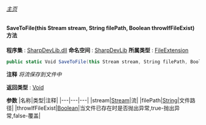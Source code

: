 ###### [主页](./Index.md "主页")
#### SaveToFile(this Stream stream, String filePath, Boolean throwIfFileExist) 方法
**程序集** : [SharpDevLib.dll](./SharpDevLib.assembly.md "SharpDevLib.dll")
**命名空间** : [SharpDevLib](./SharpDevLib.namespace.md "SharpDevLib")
**所属类型** : [FileExtension](./SharpDevLib.FileExtension.md "FileExtension")
``` csharp
public static Void SaveToFile(this Stream stream, String filePath, Boolean throwIfFileExist)
```
**注释**
*将流保存到文件中*

**返回类型** : [Void](https://learn.microsoft.com/en-us/dotnet/api/system.void "Void")

**参数**
|名称|类型|注释|
|---|---|---|
|stream|[Stream](https://learn.microsoft.com/en-us/dotnet/api/system.io.stream "Stream")|流|
|filePath|[String](https://learn.microsoft.com/en-us/dotnet/api/system.string "String")|文件路径|
|throwIfFileExist|[Boolean](https://learn.microsoft.com/en-us/dotnet/api/system.boolean "Boolean")|当文件已存在时是否抛出异常,true-抛出异常,false-覆盖|

